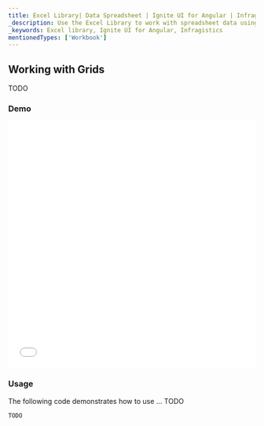 ```yaml
---
title: Excel Library| Data Spreadsheet | Ignite UI for Angular | Infragistics
_description: Use the Excel Library to work with spreadsheet data using Microsoft Excel features. Easily transfer data from excel to your application.
_keywords: Excel library, Ignite UI for Angular, Infragistics
mentionedTypes: ['Workbook']
---
```


## Working with Grids

TODO

### Demo

<div class="sample-container loading" style="height: 500px">
    <iframe id="excel-library-overview-sample-iframe" src='{environment:demosBaseUrl}/excel-library/working-with-grids' width="100%" height="100%" seamless frameBorder="0" onload="onXPlatSampleIframeContentLoaded(this);"></iframe>
</div>

<div class="divider--half"></div>

### Usage

The following code demonstrates how to use ... TODO

```ts
TODO
```
